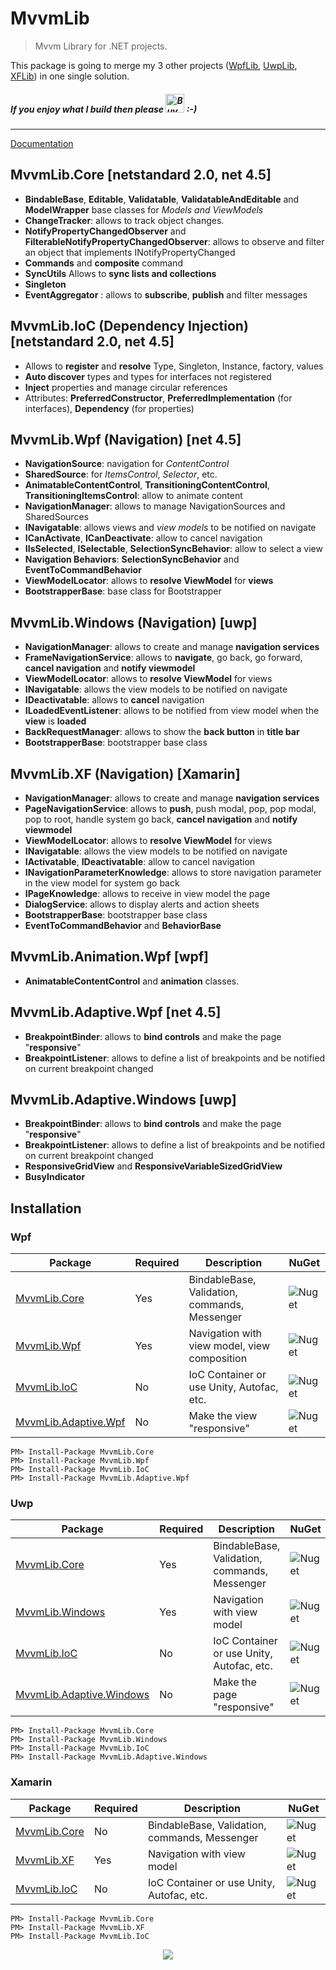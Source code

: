 # MvvmLib

>  Mvvm Library for .NET projects.

This package is going to merge my 3 other projects ([WpfLib](https://github.com/romagny13/WpfLib), [UwpLib](https://github.com/romagny13/UwpLib), [XFLib](https://github.com/romagny13/XFLib)) in one single solution. 


##### If you enjoy what I build then please <a href='https://ko-fi.com/R6R7TXJE' target='_blank'><img height='30' style='border:0px;height:30px;' src='https://az743702.vo.msecnd.net/cdn/kofi1.png?v=2' border='0' alt='Buy Me a Coffee at ko-fi.com' /></a> :-)
___


[Documentation](https://romagny13.github.io/MvvmLib/)

## MvvmLib.Core [netstandard 2.0, net 4.5]

* **BindableBase**, **Editable**, **Validatable**, **ValidatableAndEditable** and **ModelWrapper** base classes for _Models and ViewModels_
* **ChangeTracker**: allows to track object changes.
* **NotifyPropertyChangedObserver** and **FilterableNotifyPropertyChangedObserver**: allows to observe and filter an object that implements INotifyPropertyChanged
* **Commands** and **composite** command
* **SyncUtils** Allows to **sync lists and collections** 
* **Singleton**
* **EventAggregator** : allows to **subscribe**, **publish** and filter messages


## MvvmLib.IoC (Dependency Injection) [netstandard 2.0, net 4.5]

  * Allows to **register** and **resolve** Type, Singleton, Instance, factory, values
  * **Auto discover** types and types for interfaces not registered
  * **Inject** properties and manage circular references
  * Attributes: **PreferredConstructor**, **PreferredImplementation** (for interfaces), **Dependency** (for properties) 

## MvvmLib.Wpf (Navigation) [net 4.5]

* **NavigationSource**: navigation for _ContentControl_
* **SharedSource**: for _ItemsControl_, _Selector_, etc.
* **AnimatableContentControl**, **TransitioningContentControl**, **TransitioningItemsControl**: allow to animate content
* **NavigationManager**: allows to manage NavigationSources and SharedSources
* **INavigatable**: allows views and _view models_ to be notified on navigate
* **ICanActivate**, **ICanDeactivate**: allow to cancel navigation
* **IIsSelected**, **ISelectable**, **SelectionSyncBehavior**: allow to select a view
* **Navigation Behaviors**: **SelectionSyncBehavior** and **EventToCommandBehavior** 
* **ViewModelLocator**: allows to **resolve ViewModel** for **views**
* **BootstrapperBase**: base class for Bootstrapper

## MvvmLib.Windows (Navigation) [uwp]
  
* **NavigationManager**: allows to create and manage **navigation services**
* **FrameNavigationService**: allows to **navigate**, go back, go forward, **cancel navigation** and **notify viewmodel**
* **ViewModelLocator**: allows to **resolve ViewModel** for views
* **INavigatable**: allows the view models to be notified on navigate
* **IDeactivatable**: allows to **cancel** navigation
* **ILoadedEventListener**: allows to be notified from view model when the **view** is **loaded**
* **BackRequestManager**: allows to show the **back button** in **title bar**
* **BootstrapperBase**: bootstrapper base class

## MvvmLib.XF (Navigation) [Xamarin]
  
* **NavigationManager**: allows to create and manage **navigation services**
* **PageNavigationService**: allows to **push**, push modal, pop, pop modal, pop to root, handle system go back, **cancel navigation** and **notify viewmodel**
* **ViewModelLocator**: allows to **resolve ViewModel** for views
* **INavigatable**: allows the view models to be notified on navigate
* **IActivatable**, **IDeactivatable**: allow to cancel navigation
* **INavigationParameterKnowledge**: allows to store navigation parameter in the view model for system go back
* **IPageKnowledge**: allows to receive in view model the page
* **DialogService**: allows to display alerts and action sheets
* **BootstrapperBase**: bootstrapper base class
* **EventToCommandBehavior** and **BehaviorBase**

## MvvmLib.Animation.Wpf [wpf]

* **AnimatableContentControl** and **animation** classes.

## MvvmLib.Adaptive.Wpf [net 4.5]

* **BreakpointBinder**: allows to **bind controls** and make the page "**responsive**"
* **BreakpointListener**: allows to define a list of breakpoints and be notified on current breakpoint changed

## MvvmLib.Adaptive.Windows [uwp]

* **BreakpointBinder**: allows to **bind controls** and make the page "**responsive**"
* **BreakpointListener**: allows to define a list of breakpoints and be notified on current breakpoint changed
* **ResponsiveGridView** and **ResponsiveVariableSizedGridView**
* **BusyIndicator**


## Installation

### Wpf 

| Package  | Required | Description | NuGet |
| --- | --- | --- | --- |
| [MvvmLib.Core](https://www.nuget.org/packages/MvvmLib.Core/)  | Yes  | BindableBase, Validation, commands, Messenger | ![Nuget](https://img.shields.io/nuget/v/MvvmLib.Core.svg?style=flat-square)
| [MvvmLib.Wpf](https://www.nuget.org/packages/MvvmLib.Wpf/) | Yes  | Navigation with view model, view composition | ![Nuget](https://img.shields.io/nuget/v/MvvmLib.Wpf.svg?style=flat-square) |
| [MvvmLib.IoC](https://www.nuget.org/packages/MvvmLib.IoC/) | No  | IoC Container or use Unity, Autofac, etc. | ![Nuget](https://img.shields.io/nuget/v/MvvmLib.IoC.svg?style=flat-square) |
| [MvvmLib.Adaptive.Wpf](https://www.nuget.org/packages/MvvmLib.Adaptive.Wpf/) | No | Make the view "responsive" | ![Nuget](https://img.shields.io/nuget/v/MvvmLib.Adaptive.Wpf.svg?style=flat-square) |

```
PM> Install-Package MvvmLib.Core
PM> Install-Package MvvmLib.Wpf
PM> Install-Package MvvmLib.IoC
PM> Install-Package MvvmLib.Adaptive.Wpf
```

### Uwp

| Package  | Required | Description | NuGet |
| --- | --- | --- | --- |
| [MvvmLib.Core](https://www.nuget.org/packages/MvvmLib.Core/)  | Yes | BindableBase, Validation, commands, Messenger | ![Nuget](https://img.shields.io/nuget/v/MvvmLib.Core.svg?style=flat-square) |
| [MvvmLib.Windows](https://www.nuget.org/packages/MvvmLib.Windows/) | Yes | Navigation with view model | ![Nuget](https://img.shields.io/nuget/v/MvvmLib.Windows.svg?style=flat-square) |
| [MvvmLib.IoC](https://www.nuget.org/packages/MvvmLib.IoC/) | No | IoC Container or use Unity, Autofac, etc. | ![Nuget](https://img.shields.io/nuget/v/MvvmLib.IoC.svg?style=flat-square) |
| [MvvmLib.Adaptive.Windows](https://www.nuget.org/packages/MvvmLib.Adaptive.Windows/) | No | Make the page "responsive" | ![Nuget](https://img.shields.io/nuget/v/MvvmLib.Adaptive.Windows.svg?style=flat-square) |

```
PM> Install-Package MvvmLib.Core
PM> Install-Package MvvmLib.Windows
PM> Install-Package MvvmLib.IoC
PM> Install-Package MvvmLib.Adaptive.Windows
```

### Xamarin

| Package  | Required | Description | NuGet |
| --- | --- | --- | --- |
| [MvvmLib.Core](https://www.nuget.org/packages/MvvmLib.Core/)  | No | BindableBase, Validation, commands, Messenger | ![Nuget](https://img.shields.io/nuget/v/MvvmLib.Core.svg?style=flat-square) |
| [MvvmLib.XF](https://www.nuget.org/packages/MvvmLib.XF/) | Yes | Navigation with view model | ![Nuget](https://img.shields.io/nuget/v/MvvmLib.XF.svg?style=flat-square) |
| [MvvmLib.IoC](https://www.nuget.org/packages/MvvmLib.IoC/) | No | IoC Container or use Unity, Autofac, etc. | ![Nuget](https://img.shields.io/nuget/v/MvvmLib.IoC.svg?style=flat-square) |

```
PM> Install-Package MvvmLib.Core
PM> Install-Package MvvmLib.XF
PM> Install-Package MvvmLib.IoC
```

<p align="center">
<img src="https://res.cloudinary.com/romagny13/image/upload/v1553188957/mvvm_logo_xxv5gn.png">
</p>
